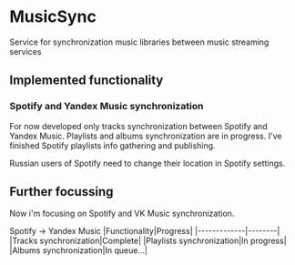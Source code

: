 # MusicSync
Service for synchronization music libraries between music streaming services

## Implemented functionality
### Spotify and Yandex Music synchronization
For now developed only tracks synchronization between Spotify and Yandex Music.
Playlists and albums synchronization are in progress.
I've finished Spotify playlists info gathering and publishing.

Russian users of Spotify need to change their location in Spotify settings.

## Further focussing
Now i'm focusing on Spotify and VK Music synchronization.

Spotify -> Yandex Music
|Functionality|Progress|
|-------------|--------|
|Tracks synchronization|Complete|
|Playlists synchronization|In progress|
|Albums synchronization|In queue...|



